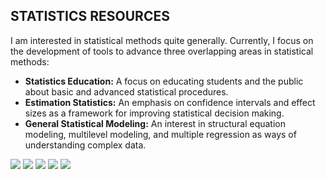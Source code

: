 ## STATISTICS RESOURCES

I am interested in statistical methods quite generally. Currently, I focus on the development of tools to advance three overlapping areas in statistical methods:

- **Statistics Education:** A focus on educating students and the public about basic and advanced statistical procedures.
- **Estimation Statistics:** An emphasis on confidence intervals and effect sizes as a framework for improving statistical decision making.
- **General Statistical Modeling:** An interest in structural equation modeling, multilevel modeling, and multiple regression as ways of understanding complex data.

![](https://img.shields.io/badge/CODE-R-informational?style=flat&logo=<LOGO_NAME>)
![](https://img.shields.io/badge/SOFTWARE-jamovi-informational?style=flat&logo=<LOGO_NAME>)
![](https://img.shields.io/badge/SOFTWARE-JASP-informational?style=flat&logo=<LOGO_NAME>)
![](https://img.shields.io/badge/SOFTWARE-SPSS-informational?style=flat&logo=<LOGO_NAME>)
![](https://img.shields.io/badge/SOFTWARE-EXCEL-informational?style=flat&logo=<LOGO_NAME>)

<!--

![](https://img.shields.io/badge/<WORD_ON_LEFT>-<WORD_ON_RIGHT>-informational?style=flat&logo=<LOGO_NAME>&logoColor=white&color=2bbc8a)

![](https://img.shields.io/badge/<WORD_ON_LEFT>-<WORD_ON_RIGHT>-informational?style=flat&logo=data:image/svg%2bxml;base64,<BASE64_DATA>)

-->

<!--
**cwendorf/cwendorf** is a ✨ _special_ ✨ repository because its `README.md` (this file) appears on your GitHub profile.

Here are some ideas to get you started:

- 🔭 I’m currently working on ...
- 🌱 I’m currently learning ...
- 👯 I’m looking to collaborate on ...
- 🤔 I’m looking for help with ...
- 💬 Ask me about ...
- 📫 How to reach me: ...
- 😄 Pronouns: ...
- ⚡ Fun fact: ...
-->
